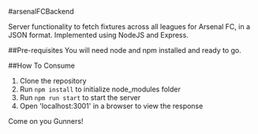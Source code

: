 #arsenalFCBackend

Server functionality to fetch fixtures across all leagues for Arsenal FC, in a JSON format.
Implemented using NodeJS and Express.

##Pre-requisites
You will need node and npm installed and ready to go.

##How To Consume

1. Clone the repository
2. Run `npm install` to initialize node_modules folder
3. Run `npm run start` to start the server
4. Open 'localhost:3001' in a browser to view the response

Come on you Gunners!
